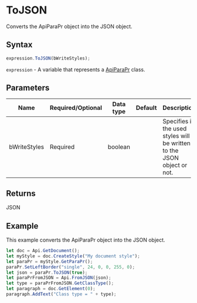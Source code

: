 # ToJSON

Converts the ApiParaPr object into the JSON object.

## Syntax

```javascript
expression.ToJSON(bWriteStyles);
```

`expression` - A variable that represents a [ApiParaPr](../ApiParaPr.md) class.

## Parameters

| **Name** | **Required/Optional** | **Data type** | **Default** | **Description** |
| ------------- | ------------- | ------------- | ------------- | ------------- |
| bWriteStyles | Required | boolean |  | Specifies if the used styles will be written to the JSON object or not. |

## Returns

JSON

## Example

This example converts the ApiParaPr object into the JSON object.

```javascript
let doc = Api.GetDocument();
let myStyle = doc.CreateStyle("My document style");
let paraPr = myStyle.GetParaPr();
paraPr.SetLeftBorder("single", 24, 0, 0, 255, 0);
let json = paraPr.ToJSON(true);
let paraPrFromJSON = Api.FromJSON(json);
let type = paraPrFromJSON.GetClassType();
let paragraph = doc.GetElement(0);
paragraph.AddText("Class type = " + type);
```

